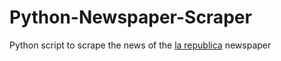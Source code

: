 # Python-Newspaper-Scraper
Python script to scrape the news of the [la republica](https://www.larepublica.co/) newspaper